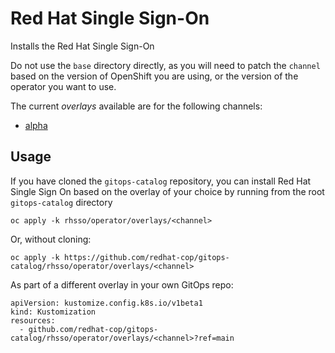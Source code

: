 # Red Hat Single Sign-On

Installs the Red Hat Single Sign-On

Do not use the `base` directory directly, as you will need to patch the `channel` based on the version of OpenShift you are using, or the version of the operator you want to use.

The current *overlays* available are for the following channels:
* [alpha](overlays/alpha)

## Usage

If you have cloned the `gitops-catalog` repository, you can install Red Hat Single Sign On based on the overlay of your choice by running from the root `gitops-catalog` directory

```
oc apply -k rhsso/operator/overlays/<channel>
```

Or, without cloning:

```
oc apply -k https://github.com/redhat-cop/gitops-catalog/rhsso/operator/overlays/<channel>
```

As part of a different overlay in your own GitOps repo:

```
apiVersion: kustomize.config.k8s.io/v1beta1
kind: Kustomization
resources:
  - github.com/redhat-cop/gitops-catalog/rhsso/operator/overlays/<channel>?ref=main
```
